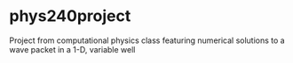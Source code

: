 # phys240project
Project from computational physics class featuring numerical solutions to a wave packet in a 1-D, variable well
